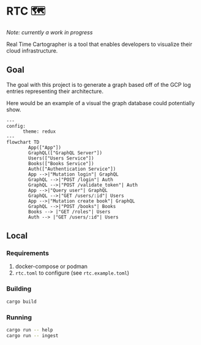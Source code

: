 # RTC :world_map:

_Note: currently a work in progress_

Real Time Cartographer is a tool that enables developers to visualize their cloud infrastructure.

## Goal

The goal with this project is to generate a graph based off of the GCP log entries representing their architecture.

Here would be an example of a visual the graph database could potentially show.

```mermaid
---
config:
      theme: redux
---
flowchart TD
        App(["App"])
        GraphQL(["GraphQL Server"])
        Users(["Users Service"])
        Books(["Books Service"])
        Auth(["Authentication Service"])
        App -->|"Mutation login"| GraphQL
        GraphQL -->|"POST /login"| Auth
        GraphQL -->|"POST /validate_token"| Auth
        App -->|"Query user"| GraphQL
        GraphQL -->|"GET /users/:id"| Users
        App -->|"Mutation create book"| GraphQL
        GraphQL -->|"POST /books"| Books
        Books --> |"GET /roles"| Users
        Auth --> |"GET /users/:id"| Users
```

## Local

### Requirements

1. docker-compose or podman
2. `rtc.toml` to configure (see `rtc.example.toml`)

### Building

```sh
cargo build
```

### Running

```sh
cargo run -- help
cargo run -- ingest
```
